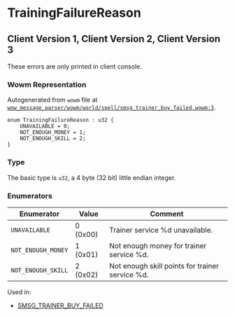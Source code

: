 # TrainingFailureReason

## Client Version 1, Client Version 2, Client Version 3

These errors are only printed in client console.

### Wowm Representation

Autogenerated from `wowm` file at [`wow_message_parser/wowm/world/spell/smsg_trainer_buy_failed.wowm:3`](https://github.com/gtker/wow_messages/tree/main/wow_message_parser/wowm/world/spell/smsg_trainer_buy_failed.wowm#L3).

```rust,ignore
enum TrainingFailureReason : u32 {
    UNAVAILABLE = 0;
    NOT_ENOUGH_MONEY = 1;
    NOT_ENOUGH_SKILL = 2;
}
```
### Type
The basic type is `u32`, a 4 byte (32 bit) little endian integer.
### Enumerators
| Enumerator | Value  | Comment |
| --------- | -------- | ------- |
| `UNAVAILABLE` | 0 (0x00) | Trainer service %d unavailable. |
| `NOT_ENOUGH_MONEY` | 1 (0x01) | Not enough money for trainer service %d. |
| `NOT_ENOUGH_SKILL` | 2 (0x02) | Not enough skill points for trainer service %d. |

Used in:
* [SMSG_TRAINER_BUY_FAILED](smsg_trainer_buy_failed.md)

